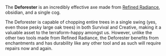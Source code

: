 The **Deforester** is an incredibly effective axe made from [Refined Radiance](https://github.com/Creators-of-Create/Create/wiki/Create%27s-Materials), obsidian, and a single cog.

The Deforester is capable of chopping entire trees in a single swing (yes, even those pesky large oak trees) in both Survival and Creative, making it a valuable asset to the terraform-happy amongst us. However, unlike the other two tools made from Refined Radiance, the Deforester benefits from enchantments and has durability like any other tool and as such will require repairs now and again.